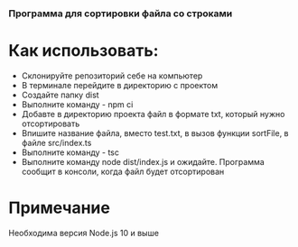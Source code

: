 ### Программа для сортировки файла со строками

# Как использовать:

- Склонируйте репозиторий себе на компьютер
- В терминале перейдите в директорию с проектом
- Создайте папку dist
- Выполните команду - npm ci
- Добавте в директорию проекта файл в формате txt, который нужно отсортировать
- Впишите название файла, вместо test.txt, в вызов функции sortFile, в файле src/index.ts
- Выполните команду - tsc
- Выполните команду node dist/index.js и ожидайте. Программа сообщит в консоли, когда файл будет отсортирован


# Примечание
Необходима версия Node.js 10 и выше
